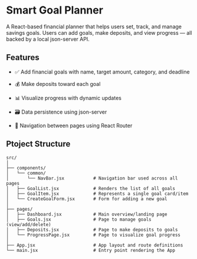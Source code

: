 # Smart Goal Planner

A React-based financial planner that helps users set, track, and manage savings goals. Users can add goals, make deposits, and view progress — all backed by a local json-server API.

## Features
- ✅ Add financial goals with name, target amount, category, and deadline

- 💰 Make deposits toward each goal

- 📊 Visualize progress with dynamic updates

- 🗃️ Data persistence using json-server

- 🧭 Navigation between pages using React Router

## Ptoject Structure

```
src/
│
├── components/
│   └── common/
│       └── NavBar.jsx           # Navigation bar used across all pages
│   ├── GoalList.jsx             # Renders the list of all goals
│   ├── GoalItem.jsx             # Represents a single goal card/item
│   └── CreateGoalForm.jsx       # Form for adding a new goal
│
├── pages/
│   ├── Dashboard.jsx            # Main overview/landing page
│   ├── Goals.jsx                # Page to manage goals (view/add/delete)
│   ├── Deposits.jsx             # Page to make deposits to goals
│   └── ProgressPage.jsx         # Page to visualize goal progress
│
├── App.jsx                      # App layout and route definitions
└── main.jsx                     # Entry point rendering the App
```
